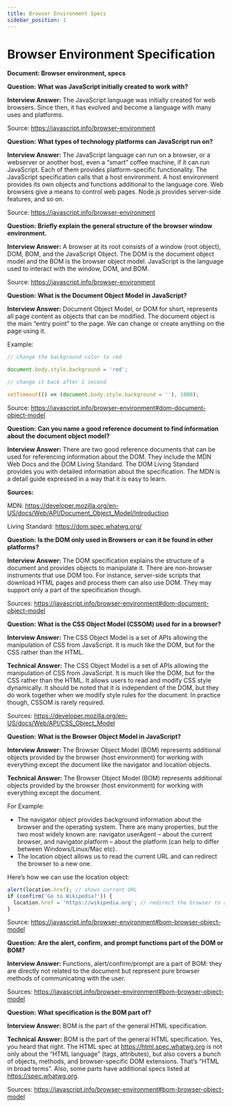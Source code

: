 ```yaml
---
title: Browser Environment Specs
sidebar_position: 1
---
```


# Browser Environment Specification

**Document: Browser environment, specs**

**Question:** **What was JavaScript initially created to work with?**

**Interview Answer:** The JavaScript language was initially created for web browsers. Since then, it has evolved and become a language with many uses and platforms.

Source: <https://javascript.info/browser-environment>

**Question:** **What types of technology platforms can JavaScript run on?**

**Interview Answer:** The JavaScript language can run on a browser, or a webserver or another host, even a “smart” coffee machine, if it can run JavaScript. Each of them provides platform-specific functionality. The JavaScript specification calls that a host environment. A host environment provides its own objects and functions additional to the language core. Web browsers give a means to control web pages. Node.js provides server-side features, and so on.

Source: <https://javascript.info/browser-environment>

**Question:** **Briefly explain the general structure of the browser window environment.**

**Interview Answer:** A browser at its root consists of a window (root object), DOM, BOM, and the JavaScript Object. The DOM is the document object model and the BOM is the browser object model. JavaScript is the language used to interact with the window, DOM, and BOM.

Source: <https://javascript.info/browser-environment>

**Question:** **What is the Document Object Model in JavaScript?**

**Interview Answer:** Document Object Model, or DOM for short, represents all page content as objects that can be modified. The document object is the main “entry point” to the page. We can change or create anything on the page using it.

Example:

```js
// change the background color to red

document.body.style.background = 'red';

// change it back after 1 second

setTimeout(() => (document.body.style.background = ''), 1000);
```

Source: <https://javascript.info/browser-environment#dom-document-object-model>

**Question:** **Can you name a good reference document to find information about the document object model?**

**Interview Answer:** There are two good reference documents that can be used for referencing information about the DOM. They include the MDN Web Docs and the DOM Living Standard. The DOM Living Standard provides you with detailed information about the specification. The MDN is a detail guide expressed in a way that it is easy to learn.

**Sources:**

MDN: <https://developer.mozilla.org/en-US/docs/Web/API/Document_Object_Model/Introduction>

Living Standard: <https://dom.spec.whatwg.org/>

**Question:** **Is the DOM only used in Browsers or can it be found in other platforms?**

**Interview Answer:** The DOM specification explains the structure of a document and provides objects to manipulate it. There are non-browser instruments that use DOM too. For instance, server-side scripts that download HTML pages and process them can also use DOM. They may support only a part of the specification though.

Sources: <https://javascript.info/browser-environment#dom-document-object-model>

**Question:** **What is the CSS Object Model (CSSOM) used for in a browser?**

**Interview Answer:** The CSS Object Model is a set of APIs allowing the manipulation of CSS from JavaScript. It is much like the DOM, but for the CSS rather than the HTML.

**Technical Answer:** The CSS Object Model is a set of APIs allowing the manipulation of CSS from JavaScript. It is much like the DOM, but for the CSS rather than the HTML. It allows users to read and modify CSS style dynamically. It should be noted that it is independent of the DOM, but they do work together when we modify style rules for the document. In practice though, CSSOM is rarely required.

Sources: <https://developer.mozilla.org/en-US/docs/Web/API/CSS_Object_Model>

**Question:** **What is the Browser Object Model in JavaScript?**

**Interview Answer:** The Browser Object Model (BOM) represents additional objects provided by the browser (host environment) for working with everything except the document like the navigator and location objects.

**Technical Answer:** The Browser Object Model (BOM) represents additional objects provided by the browser (host environment) for working with everything except the document.

For Example:

- The navigator object provides background information about the browser and the operating system. There are many properties, but the two most widely known are: navigator.userAgent – about the current browser, and navigator.platform – about the platform (can help to differ between Windows/Linux/Mac etc).
- The location object allows us to read the current URL and can redirect the browser to a new one.

Here’s how we can use the location object:

```js
alert(location.href); // shows current URL
if (confirm('Go to Wikipedia?')) {
  location.href = 'https://wikipedia.org'; // redirect the browser to another URL
}
```

Source: <https://javascript.info/browser-environment#bom-browser-object-model>

**Question:** **Are the alert, confirm, and prompt functions part of the DOM or BOM?**

**Interview Answer:** Functions, alert/confirm/prompt are a part of BOM: they are directly not related to the document but represent pure browser methods of communicating with the user.

Sources: <https://javascript.info/browser-environment#bom-browser-object-model>

**Question:** **What specification is the BOM part of?**

**Interview Answer:** BOM is the part of the general HTML specification.

**Technical Answer:** BOM is the part of the general HTML specification. Yes, you heard that right. The HTML spec at https://html.spec.whatwg.org is not only about the “HTML language” (tags, attributes), but also covers a bunch of objects, methods, and browser-specific DOM extensions. That’s “HTML in broad terms”. Also, some parts have additional specs listed at https://spec.whatwg.org.

Sources: <https://javascript.info/browser-environment#bom-browser-object-model>
